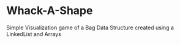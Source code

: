 # Whack-A-Shape
Simple Visualization game of a Bag Data Structure created using a LinkedList and Arrays
